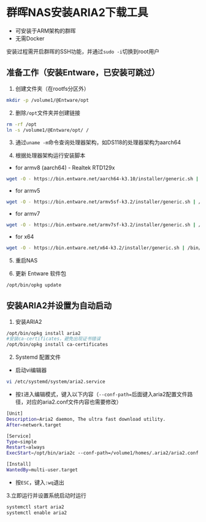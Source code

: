 # 群晖NAS安装ARIA2下载工具
* 可安装于ARM架构的群晖
* 无需Docker

安装过程需开启群晖的SSH功能，并通过`sudo -i`切换到root用户

## 准备工作（安装Entware，已安装可跳过）

1. 创建文件夹（在rootfs分区外）
```bash
mkdir -p /volume1/@Entware/opt
```

2. 删除`/opt`文件夹并创建链接
```bash
rm -rf /opt
ln -s /volume1/@Entware/opt/ /
```
3. 通过`uname -m`命令查询处理器架构，如DS118的处理器架构为aarch64

4. 根据处理器架构运行安装脚本
* for armv8 (aarch64) - Realtek RTD129x
```bash
wget -O - https://bin.entware.net/aarch64-k3.10/installer/generic.sh | /bin/sh
```
* for armv5
```bash
wget -O - https://bin.entware.net/armv5sf-k3.2/installer/generic.sh | /bin/sh
```
* for armv7
```bash
wget -O - https://bin.entware.net/armv7sf-k3.2/installer/generic.sh | /bin/sh
```
* for x64
```bash
wget -O - https://bin.entware.net/x64-k3.2/installer/generic.sh | /bin/sh
```

5. 重启NAS

6. 更新 Entware 软件包
```bash
/opt/bin/opkg update
```

## 安装ARIA2并设置为自动启动

1. 安装ARIA2
```bash
/opt/bin/opkg install aria2
#安装ca-certificates，避免出现证书错误
/opt/bin/opkg install ca-certificates
```

2. Systemd 配置文件

* 启动vi编辑器
```bash
vi /etc/systemd/system/aria2.service
```

* 按`I`进入编辑模式，键入以下内容（`--conf-path=`后面键入aria2配置文件路径，对应的aria2.conf文件内容也需要修改）
```bash
[Unit]
Description=Aria2 daemon, The ultra fast download utility.
After=network.target

[Service]
Type=simple
Restart=always
ExecStart=/opt/bin/aria2c --conf-path=/volume1/homes/.aria2/aria2.conf

[Install]
WantedBy=multi-user.target
```

* 按`ESC`，键入`:wq`退出

3.立即运行并设置系统启动时运行
```bash
systemctl start aria2
systemctl enable aria2
```


